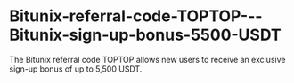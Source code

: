 # Bitunix-referral-code-TOPTOP---Bitunix-sign-up-bonus-5500-USDT
The Bitunix referral code TOPTOP allows new users to receive an exclusive sign-up bonus of up to 5,500 USDT.
